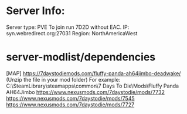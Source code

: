 # Server Info:
Server type: PVE
To join run 7D2D without EAC.
IP: syn.webredirect.org:27031
Region: NorthAmericaWest
# server-modlist/dependencies
[MAP] https://7daystodiemods.com/fluffy-panda-ah64jimbo-deadwake/ 
(Unzip the file in your mod folder)
For example: C:\SteamLibrary\steamapps\common\7 Days To Die\Mods\Fluffy Panda AH64Jimbo
https://www.nexusmods.com/7daystodie/mods/7732
https://www.nexusmods.com/7daystodie/mods/7545
https://www.nexusmods.com/7daystodie/mods/7727
